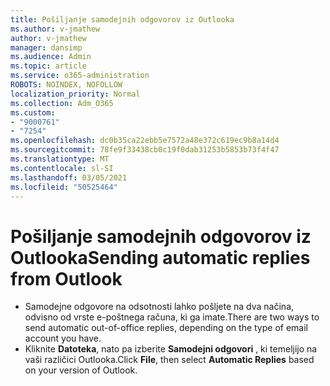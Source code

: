 ```yaml
---
title: Pošiljanje samodejnih odgovorov iz Outlooka
ms.author: v-jmathew
author: v-jmathew
manager: dansimp
ms.audience: Admin
ms.topic: article
ms.service: o365-administration
ROBOTS: NOINDEX, NOFOLLOW
localization_priority: Normal
ms.collection: Adm_O365
ms.custom:
- "9000761"
- "7254"
ms.openlocfilehash: dc0b35ca22ebb5e7572a48e372c619ec9b8a14d4
ms.sourcegitcommit: 78fe9f33438cb0c19f0dab31253b5853b73f4f47
ms.translationtype: MT
ms.contentlocale: sl-SI
ms.lasthandoff: 03/05/2021
ms.locfileid: "50525464"
---
```

# <a name="sending-automatic-replies-from-outlook"></a><span data-ttu-id="7ba9f-102">Pošiljanje samodejnih odgovorov iz Outlooka</span><span class="sxs-lookup"><span data-stu-id="7ba9f-102">Sending automatic replies from Outlook</span></span>

- <span data-ttu-id="7ba9f-103">Samodejne odgovore na odsotnosti lahko pošljete na dva načina, odvisno od vrste e-poštnega računa, ki ga imate.</span><span class="sxs-lookup"><span data-stu-id="7ba9f-103">There are two ways to send automatic out-of-office replies, depending on the type of email account you have.</span></span>
- <span data-ttu-id="7ba9f-104">Kliknite **Datoteka**, nato pa izberite **Samodejni odgovori** , ki temeljijo na vaši različici Outlooka.</span><span class="sxs-lookup"><span data-stu-id="7ba9f-104">Click **File**, then select **Automatic Replies** based on your version of Outlook.</span></span>

